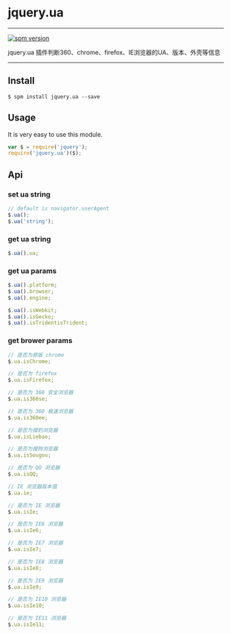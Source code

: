 # jquery.ua

---

[![spm version](http://spmjs.io/badge/jquery.ua)](http://spmjs.io/package/jquery.ua)

jquery.ua 插件判断360、chrome、firefox、IE浏览器的UA、版本、外壳等信息

---

## Install

```
$ spm install jquery.ua --save
```

## Usage

It is very easy to use this module.

```js
var $ = require('jquery');
require('jquery.ua')($);
```


## Api

### set ua string
```js
// default is navigator.userAgent
$.ua();
$.ua('string');
```

### get ua string
```js
$.ua().ua;
```

### get ua params
```js
$.ua().platform;
$.ua().browser;
$.ua().engine;

$.ua().isWebkit;
$.ua().isGecko;
$.ua().isTridentisTrident;
```


### get brower params
```js
// 是否为原版 chrome
$.ua.isChrome;

// 是否为 firefox
$.ua.isFirefox;

// 是否为 360 安全浏览器
$.ua.is360se;

// 是否为 360 极速浏览器
$.ua.is360ee;

// 是否为猎豹浏览器
$.ua.isLiebao;

// 是否为搜狗浏览器
$.ua.isSougou;

// 是否为 QQ 浏览器
$.ua.isQQ;

// IE 浏览器版本值
$.ua.ie;

// 是否为 IE 浏览器
$.ua.isIe;

// 是否为 IE6 浏览器
$.ua.isIe6;

// 是否为 IE7 浏览器
$.ua.isIe7;

// 是否为 IE8 浏览器
$.ua.isIe8;

// 是否为 IE9 浏览器
$.ua.isIe9;

// 是否为 IE10 浏览器
$.ua.isIe10;

// 是否为 IE11 浏览器
$.ua.isIe11;
```


